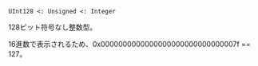 ```
UInt128 <: Unsigned <: Integer
```

128ビット符号なし整数型。

16進数で表示されるため、0x0000000000000000000000000000007f == 127。
